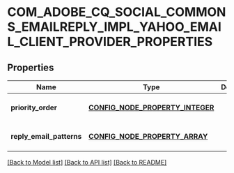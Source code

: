 # COM_ADOBE_CQ_SOCIAL_COMMONS_EMAILREPLY_IMPL_YAHOO_EMAIL_CLIENT_PROVIDER_PROPERTIES

## Properties
Name | Type | Description | Notes
------------ | ------------- | ------------- | -------------
**priority_order** | [**CONFIG_NODE_PROPERTY_INTEGER**](configNodePropertyInteger.md) |  | [optional] [default to null]
**reply_email_patterns** | [**CONFIG_NODE_PROPERTY_ARRAY**](configNodePropertyArray.md) |  | [optional] [default to null]

[[Back to Model list]](../README.md#documentation-for-models) [[Back to API list]](../README.md#documentation-for-api-endpoints) [[Back to README]](../README.md)


